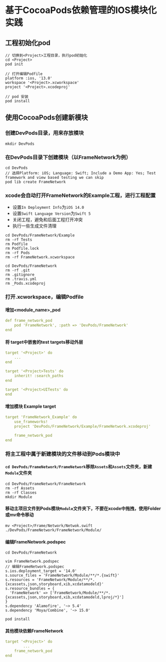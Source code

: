 #  基于**CocoaPods**依赖管理的IOS模块化实践

## <Project>工程初始化pod

```shell
// 切换到<Project>工程目录，执行pod初始化
cd <Project>
pod init

// 打开编辑Podfile
platform :ios, '13.0'
workspace '<Project>.xcworkspace'
project '<Project>.xcodeproj'

// pod 安装
pod install
```

## 使用**CocoaPods**创建新模块

### 创建DevPods目录，用来存放模块

```shell
mkdir DevPods
```

### 在DevPods目录下创建模块（以FrameNetwork为例）

```shell
cd DevPods
// 选择Platform: iOS; Language: Swift; Include a Demo App: Yes; Test framework and view based testing we can skip
pod lib create FrameNetwork
```

### xcode会自动打开FrameNetwork的Example工程，进行工程配置

* 设置`In Deployment Info`为`iOS 14.0`
* 设置`Swift Language Version`为`Swift 5`
* 关闭工程，避免和后面<Project>工程打开冲突
* 执行一些生成文件清理

```shell
cd DevPods/FrameNetwork/Example
rm -rf Tests
rm Podfile
rm Podfile.lock
rm -rf Pods
rm -rf FrameNetwork.xcworkspace

cd DevPods/FrameNetwork
rm -rf .git
rm .gitignore
rm .travis.yml
rm _Pods.xcodeproj
```

### 打开<Project>.xcworkspace，编辑Podfile

#### 增加<module_name>_pod

```yaml
def frame_network_pod
    pod 'FrameNetwork', :path => 'DevPods/FrameNetwork'
end
```

#### 将<Project> target中嵌套的test targets移动外层

```yaml
target '<Project>' do
    ...
end

target '<Project>Tests' do
    inherit! :search_paths
end
 
target '<Project>UITests' do
end
```

#### 增加模块 Example target

```yaml
target 'FrameNetwork_Example' do
    use_frameworks!
    project 'DevPods/FrameNetwork/Example/FrameNetwork.xcodeproj'

    frame_network_pod
end
```

### 将<Project>主工程中属于新建模块的文件移动到Pods模块中

#### `cd DevPods/FrameNetwork/FrameNetwork`移除`Assets`和`Assets`文件夹，新建`Module`文件夹

```shell
cd DevPods/FrameNetwork/FrameNetwork
rm -rf Assets
rm -rf Classes
mkdir Module
```

#### 移动主项目文件到Pods模块`Module`文件夹下，不要在xcode中拖拽，使用Folder或mv命令移动

```shell
mv <Project>/Frame/Network/Netwok.swift ./DevPods/FrameNetwork/FrameNetwork/Module/
```

#### 编辑FrameNetwork.podspec

```shell
cd DevPods/FrameNetwork

vim FrameNetwork.podspec
// 编辑FrameNetwork.podspec
s.ios.deployment_target = '14.0'
s.source_files = 'FrameNetwork/Module/**/*.{swift}'
s.resources = 'FrameNetwork/Module/**/*.{xcassets,json,storyboard,xib,xcdatamodeld}'
s.resource_bundles = {
  'FrameNetwork' => ['FrameNetwork/Module/**/*.{xcassets,json,storyboard,xib,xcdatamodeld,lproj/*}']
}
s.dependency 'Alamofire', '~> 5.4'
s.dependency 'Moya/Combine', '~> 15.0'

pod install
```

#### 其他模块依赖FrameNetwork

```yaml
target '<Project>' do
		...
    frame_network_pod
end
```

















